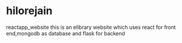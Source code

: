 # hilorejain
reactapp_website
this is an elibrary website which uses react for front end,mongodb as database and flask for backend
